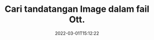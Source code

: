 ---
############################# Static ############################
layout: "auto-gen-signature"
date: 2022-03-01T15:12:22
draft: false
operation: Search
signaturetype: Image
fileformat: Ott
productName: .NET
lang: ms
productCode: net
otherformats: pdf doc docx docm dot dotm dotx odt ott rtf xls xlsx xlsm xlsb csv ods ots xltx xltm ppt pptx pps ppsx odp otp potx potm pptm ppsm
breadcrumb: Search Image signatures at Ott with C#

############################# Head ############################
head_title: "Cari tandatangan Image dalam fail Ott dalam C#"
head_description: "Gunakan .NET untuk mencari tandatangan Image dalam fail Ott menggunakan beberapa baris kod."

############################# Header ############################
title: "Cari tandatangan Image dalam fail Ott."
description: "API asli .NET membenarkan untuk mencari tandatangan Image dalam fail Ott yang telah ditandatangani. Lakukan carian e-tandatangan lanjutan dalam dokumen Ott anda menggunakan beberapa baris kod."
bg_image: "https://cms.admin.containerize.com/templates/aspose/App_Themes/V3/images/bg/header1.png"
bg_overlay: false
button:
    enable: true

############################# SubMenu ############################
submenu:
    enable: true

    left:
        img_alt: "GroupDocs.Signature for .NET"
        image: "https://cms.admin.containerize.com/templates/groupdocs/images/product-logos/90x90-noborder/groupdocsature-net.png"
        product: "GroupDocs.Signature"
        platform: ".NET"



############################# About ############################
about:
    enable: true
    title: "Mengenai API GroupDocs.Signature for .NET."
    content: |
        [GroupDocs.Signature for .NET](https://products.groupdocs.com/signature/net/) menyediakan API .NET untuk memproses dokumen menggunakan pelbagai jenis tandatangan seperti teks, imej, sijil digital, kod bar, kod QR, setem atau metadata. Pengguna boleh menambah, memadam, mengemas kini, mengesahkan atau mencari tandatangan elektronik dalam PDF, dokumen MS Word, buku kerja MS Excel, persembahan MS PowerPoint, fail Adobe Photoshop dan pelbagai format imej, dengan sokongan tambahan untuk menyesuaikan sifat tandatangan mengikut keperluan.
    

############################# Steps ############################
steps:
    enable: true
    title_left: "Bagaimana untuk mencari tandatangan Image dalam Ott"
    content_left: |
        [GroupDocs.Signature for .NET](https://products.groupdocs.com/signature/net/) memudahkan pembangun .NET mencari tandatangan Image dalam fail Ott daripada aplikasi mereka dengan melaksanakan beberapa langkah mudah.
        
        * Buat contoh baharu kelas Tandatangan dan lulus laluan dokumen sumber sebagai parameter pembina.
        * Segerakan objek SearchOptions mengikut keperluan anda dan tentukan pilihan carian.
        * Panggil kaedah Carian contoh kelas Tandatangan dan berikan SearchOptions kepadanya.
        * Proses hasil carian mengikut permintaan anda.

    title_right: "Keperluan Sistem"
    content_right: |
        GroupDocs.Signature for .NET disokong pada semua platform dan sistem pengendalian utama. Sebelum melaksanakan kod di bawah, sila pastikan anda mempunyai prasyarat berikut dipasang pada sistem anda.

        * Sistem pengendalian: Microsoft Windows, Linux, MacOS
        * Persekitaran pembangunan: Microsoft Visual Studio, Xamarin, MonoDevelop
        * Frameworks: .NET Framework, .NET Standard, .NET Core, Mono
        * Muat turun versi terkini GroupDocs.Signature for .NET daripada [Nuget](https://www.nuget.org/packages/groupdocs.signature)
         
    code: |
        ```csharp    
                
        // Set up input Ott file
        string filePath = "input.ott";

        // Instantiate Signature for input file
        using (GroupDocs.Signature.Signature signature = new GroupDocs.Signature.Signature(filePath))
        {
                //Create search options
                ImageSearchOptions options = new ImageSearchOptions()
                {
                    // set minimum size if needed
                    MinContentSize = 100,
                    // set maximum image size if needed
                    MaxContentSize = 2000,                    
                    // return  Image images for processing
                    ReturnContent = true,
                    // set up type of returned  Image images
                    ReturnContentType = FileType.PNG                                 
                };

                // search for Image signatures in Ott document
                List<ImageSignature> signatures = signature.Search<ImageSignature>(options);

                // process signatures which were found                
                foreach (ImageSignature item in signatures)
                {
                    //...
                }
        }

        ```

############################# Demos ############################
demos:
    enable: true
    title: "Cari Image tandatangan elektronik Demo Langsung"
    content: |
       Cari dokumen untuk pelbagai tandatangan elektronik pada fail Ott sekarang dengan melawati tapak web [GroupDocs.Signature App](https://products.groupdocs.app/signature/family).

        
############################# More Formats ############################
more_formats:
    enable: true
    title: "Cari tandatangan Image lain menggunakan C#"
    content: |
        "Carian tandatangan elektronik dalam pelbagai dokumen. Cari tandatangan daripada salah satu format fail yang popular seperti yang ditunjukkan di bawah."
    format: 
           
       
back_to_top:
    enable: true
---